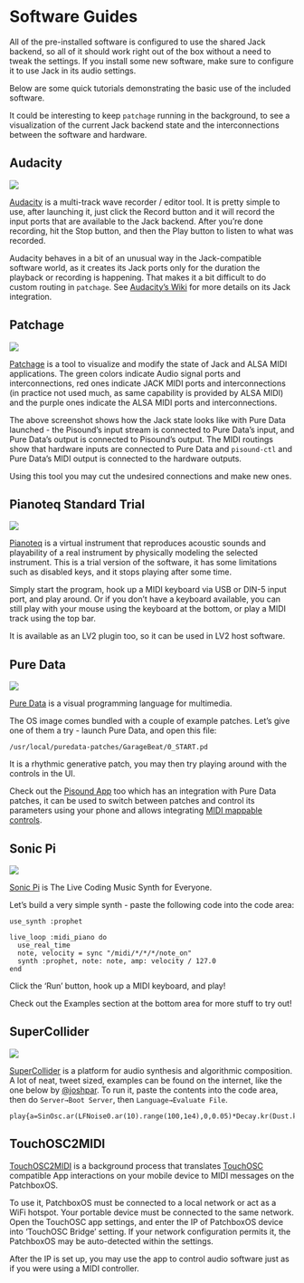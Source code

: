 # Software Guides

All of the pre-installed software is configured to use the shared Jack backend, so all of it should work right out of the box without a need to tweak the settings. If you install some new software, make sure to configure it to use Jack in its audio settings.

Below are some quick tutorials demonstrating the basic use of the included software.

It could be interesting to keep `patchage` running in the background, to see a visualization of the current Jack backend state and the interconnections between the software and hardware.

## Audacity
![](https://d2mxuefqeaa7sj.cloudfront.net/s_0673996173D822520B2E86E1EB274A16952B49EDCFECF96A4B6F28FA05AFBC2E_1552549688006_image.png)


[Audacity](https://www.audacityteam.org/) is a multi-track wave recorder / editor tool. It is pretty simple to use, after launching it, just click the Record button and it will record the input ports that are available to the Jack backend. After you’re done recording, hit the Stop button, and then the Play button to listen to what was recorded.

Audacity behaves in a bit of an unusual way in the Jack-compatible software world, as it creates its Jack ports only for the duration the playback or recording is happening. That makes it a bit difficult to do custom routing in `patchage`. See [Audacity’s Wiki](https://wiki.audacityteam.org/wiki/Linux_Issues#JACK) for more details on its Jack integration.

## Patchage
![](https://d2mxuefqeaa7sj.cloudfront.net/s_0673996173D822520B2E86E1EB274A16952B49EDCFECF96A4B6F28FA05AFBC2E_1552550823771_image.png)


[Patchage](https://drobilla.net/software/patchage) is a tool to visualize and modify the state of Jack and ALSA MIDI applications. The green colors indicate Audio signal ports and interconnections, red ones indicate JACK MIDI ports and interconnections (in practice not used much, as same capability is provided by ALSA MIDI) and the purple ones indicate the ALSA MIDI ports and interconnections.

The above screenshot shows how the Jack state looks like with Pure Data launched - the Pisound’s input stream is connected to Pure Data’s input, and Pure Data’s output is connected to Pisound’s output. The MIDI routings show that hardware inputs are connected to Pure Data and `pisound-ctl` and Pure Data’s MIDI output is connected to the hardware outputs.

Using this tool you may cut the undesired connections and make new ones.

## Pianoteq Standard Trial
![](https://d2mxuefqeaa7sj.cloudfront.net/s_0673996173D822520B2E86E1EB274A16952B49EDCFECF96A4B6F28FA05AFBC2E_1552551825461_image.png)


[Pianoteq](https://www.pianoteq.com/) is a virtual instrument that reproduces acoustic sounds and playability of a real instrument by physically modeling the selected instrument. This is a trial version of the software, it has some limitations such as disabled keys, and it stops playing after some time.

Simply start the program, hook up a MIDI keyboard via USB or DIN-5 input port, and play around. Or if you don’t have a keyboard available, you can still play with your mouse using the keyboard at the bottom, or play a MIDI track using the top bar.

It is available as an LV2 plugin too, so it can be used in LV2 host software.

## Pure Data
![](https://d2mxuefqeaa7sj.cloudfront.net/s_0673996173D822520B2E86E1EB274A16952B49EDCFECF96A4B6F28FA05AFBC2E_1552554588336_image.png)


[Pure Data](http://puredata.info/) is a visual programming language for multimedia.

The OS image comes bundled with a couple of example patches. Let’s give one of them a try - launch Pure Data, and open this file:

`/usr/local/puredata-patches/GarageBeat/0_START.pd`

It is a rhythmic generative patch, you may then try playing around with the controls in the UI.

Check out the [Pisound App](https://blokas.io/pisound/docs/Pisound-App/) too which has an integration with Pure Data patches, it can be used to switch between patches and control its parameters using your phone and allows integrating [MIDI mappable controls](https://community.blokas.io/t/pure-data-patch-with-parameters-in-the-pisound-app/622).


## Sonic Pi
![](https://d2mxuefqeaa7sj.cloudfront.net/s_0673996173D822520B2E86E1EB274A16952B49EDCFECF96A4B6F28FA05AFBC2E_1552555255575_image.png)


[Sonic Pi](https://sonic-pi.net) is The Live Coding Music Synth for Everyone.

Let’s build a very simple synth - paste the following code into the code area:


    use_synth :prophet
    
    live_loop :midi_piano do
      use_real_time
      note, velocity = sync "/midi/*/*/*/note_on"
      synth :prophet, note: note, amp: velocity / 127.0
    end

Click the ‘Run’ button, hook up a MIDI keyboard, and play!

Check out the Examples section at the bottom area for more stuff to try out!

## SuperCollider
![](https://d2mxuefqeaa7sj.cloudfront.net/s_0673996173D822520B2E86E1EB274A16952B49EDCFECF96A4B6F28FA05AFBC2E_1552555847712_image.png)


[SuperCollider](https://supercollider.github.io/) is a platform for audio synthesis and algorithmic composition. A lot of neat, tweet sized, examples can be found on the internet, like the one below by [@joshpar](https://twitter.com/joshpar/status/100417407021092864).  To run it, paste the contents into the code area, then do `Server→Boot Server`, then `Language→Evaluate File`.


    play{a=SinOsc.ar(LFNoise0.ar(10).range(100,1e4),0,0.05)*Decay.kr(Dust.kr(1));GVerb.ar(a*LFNoise1.ar(40),299,400,0.2,0.5,50,0,0.2,0.9)}
## TouchOSC2MIDI

[TouchOSC2MIDI](https://github.com/velolala/touchosc2midi) is a background process that translates [TouchOSC](https://hexler.net/software/touchosc) compatible App interactions on your mobile device to MIDI messages on the PatchboxOS.

To use it, PatchboxOS must be connected to a local network or act as a WiFi hotspot. Your portable device must be connected to the same network. Open the TouchOSC app settings, and enter the IP of PatchboxOS device into ‘TouchOSC Bridge’ setting. If your network configuration permits it, the PatchboxOS may be auto-detected within the settings.

After the IP is set up, you may use the app to control audio software just as if you were using a MIDI controller.

